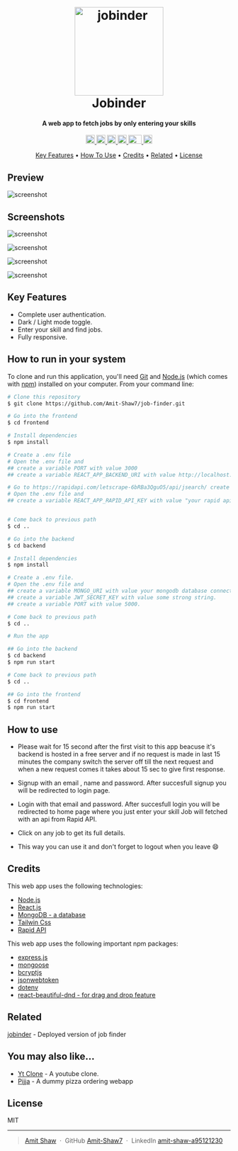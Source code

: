 
<h1 align="center">
  <br>
  <a href="https://jobinder.vercel.app/"><img src="https://res.cloudinary.com/amitkumarshaw/image/upload/v1696526044/logo_f2rq5k.png" alt="jobinder" width="200"></a>
  <br>
  Jobinder
  <br>
</h1>

<h4 align="center">A web app to fetch jobs by only entering your skills</h4>

<p align="center">
  <a href="https://react.dev/">
    <img width="20px" src="https://cdn.freebiesupply.com/logos/large/2x/react-1-logo-svg-vector.svg" alt="React">
  </a>
  
  <a href="https://nodejs.org/en">
  <img width="20px" src="https://cdn.freebiesupply.com/logos/large/2x/nodejs-icon-logo-svg-vector.svg" alt="Node js">
  </a>
  
  <a href="https://www.mongodb.com/">
      <img height="20px" src="https://1000logos.net/wp-content/uploads/2020/08/MongoDB-Emblem-640x400.jpg" alt="mongo db">
  </a>
  
  <a href="https://expressjs.com/">
    <img height="20px" src="https://www.vectorlogo.zone/logos/expressjs/expressjs-icon.svg" alt="express js">
  </a>
  
   <a href="https://tailwindcss.com/">
    <img height="20px" width="30px" src="https://w7.pngwing.com/pngs/293/485/png-transparent-tailwind-css-hd-logo.png">
  </a>
  
   <a href="https://jwt.io/">
    <img height="20px" src="https://jwt.io/img/pic_logo.svg" alt="express js">
  </a>
</p>

<p align="center">
  <a href="#key-features">Key Features</a> •
  <a href="#how-to-use">How To Use</a> •
  <a href="#credits">Credits</a> •
  <a href="#related">Related</a> •
  <a href="#license">License</a>
</p>

## Preview

![screenshot](https://res.cloudinary.com/amitkumarshaw/image/upload/v1696527031/JobFinder1_czdpho.png)

## Screenshots

![screenshot](https://res.cloudinary.com/amitkumarshaw/image/upload/v1696527031/JobFinder2_sjte5m.png)

![screenshot](https://res.cloudinary.com/amitkumarshaw/image/upload/v1696527032/JobFinder3_rj8is1.png)

![screenshot](https://res.cloudinary.com/amitkumarshaw/image/upload/v1696527031/JobFinder4_cpijaq.png)

![screenshot](https://res.cloudinary.com/amitkumarshaw/image/upload/v1696527031/JobFinder5_jzxjta.png)

## Key Features


* Complete user authentication.
* Dark / Light mode toggle.
* Enter your skill and find jobs.
* Fully responsive.


## How to run in your system

To clone and run this application, you'll need [Git](https://git-scm.com) and [Node.js](https://nodejs.org/en/download/) (which comes with [npm](http://npmjs.com)) installed on your computer. From your command line:

```bash
# Clone this repository
$ git clone https://github.com/Amit-Shaw7/job-finder.git

# Go into the frontend
$ cd frontend

# Install dependencies
$ npm install

# Create a .env file
# Open the .env file and 
## create a variable PORT with value 3000
## create a variable REACT_APP_BACKEND_URI with value http://localhost:5000

# Go to https://rapidapi.com/letscrape-6bRBa3QguO5/api/jsearch/ create your api key
# Open the .env file and 
## create a variable REACT_APP_RAPID_API_KEY with value "your rapid api key"


# Come back to previous path
$ cd ..

# Go into the backend
$ cd backend

# Install dependencies
$ npm install

# Create a .env file.
# Open the .env file and
## create a variable MONGO_URI with value your mongodb database connection uri.
## create a variable JWT_SECRET_KEY with value some strong string. 
## create a variable PORT with value 5000.

# Come back to previous path
$ cd ..

# Run the app

## Go into the backend
$ cd backend
$ npm run start

# Come back to previous path
$ cd .. 

## Go into the frontend
$ cd frontend
$ npm run start
```

## How to use

- Please wait for 15 second after the first visit to this app beacuse it's backend is hosted in a free server and if no request is made in last 15 minutes the company switch the server off till the next request and when a new request comes it takes about 15 sec to give first response.


- Signup with an email , name and password. After succesfull signup you will be redirected to login page.

- Login with that email and password. After succesfull login you will be redirected to home page where you just enter your skill Job will fetched with an api from Rapid API.

- Click on any job to get its full details.

- This way you can use it and don't forget to logout when you leave 😄

## Credits

This web app uses the following technologies:

- [Node.js](https://nodejs.org/)
- [React.js ](https://react.dev/)
- [MongoDB - a database](https://www.mongodb.com/)
- [Tailwin Css](https://tailwindcss.com/)
- [Rapid API](https://rapidapi.com/)

This web app uses the following important npm packages:

- [express.js](https://expressjs.com//)
- [mongoose ](https://mongoosejs.com/)
- [bcryptjs](https://www.npmjs.com/package/bcryptjs)
- [jsonwebtoken](https://jwt.io/)
- [dotenv](https://www.npmjs.com/package/dotenv)
- [react-beautiful-dnd - for drag and drop feature](https://www.npmjs.com/package/react-beautiful-dnd)

## Related

[jobinder](https://jobinder.vercel.app/) - Deployed version of job finder


## You may also like...

- [Yt Clone](https://github.com/Amit-Shaw7/yt-clone-frontend) - A youtube clone.
- [Pijja](https://github.com/Amit-Shaw7/pizzaApp---Frontend) - A dummy pizza ordering webapp

## License

MIT

---

> [Amit Shaw](https://amitshaw.vercel.app) &nbsp;&middot;&nbsp;
> GitHub [Amit-Shaw7](https://github.com/Amit-Shaw7) &nbsp;&middot;&nbsp;
> LinkedIn [amit-shaw-a95121230](https://www.linkedin.com/in/amit-shaw-a95121230/)

